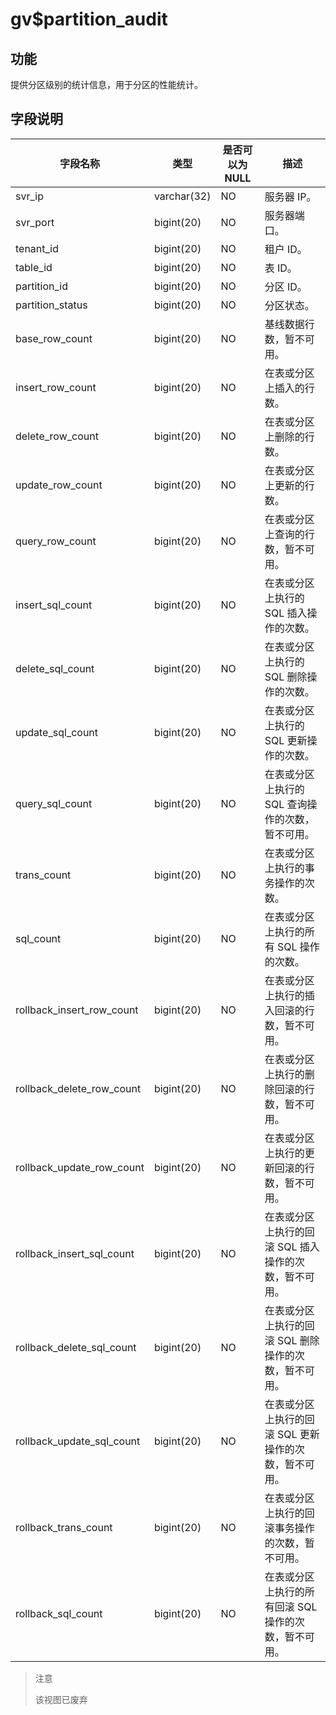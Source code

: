 gv$partition_audit
=======================================

功能
-----------

提供分区级别的统计信息，用于分区的性能统计。

字段说明
-------------

|         **字段名称**          |   **类型**    | **是否可以为 NULL** |            **描述**             |
|---------------------------|-------------|----------------|-------------------------------|
| svr_ip                    | varchar(32) | NO             | 服务器 IP。                       |
| svr_port                  | bigint(20)  | NO             | 服务器端口。                        |
| tenant_id                 | bigint(20)  | NO             | 租户 ID。                        |
| table_id                  | bigint(20)  | NO             | 表 ID。                         |
| partition_id              | bigint(20)  | NO             | 分区 ID。                        |
| partition_status          | bigint(20)  | NO             | 分区状态。                         |
| base_row_count            | bigint(20)  | NO             | 基线数据行数，暂不可用。                  |
| insert_row_count          | bigint(20)  | NO             | 在表或分区上插入的行数。                  |
| delete_row_count          | bigint(20)  | NO             | 在表或分区上删除的行数。                  |
| update_row_count          | bigint(20)  | NO             | 在表或分区上更新的行数。                  |
| query_row_count           | bigint(20)  | NO             | 在表或分区上查询的行数，暂不可用。             |
| insert_sql_count          | bigint(20)  | NO             | 在表或分区上执行的 SQL 插入操作的次数。        |
| delete_sql_count          | bigint(20)  | NO             | 在表或分区上执行的 SQL 删除操作的次数。        |
| update_sql_count          | bigint(20)  | NO             | 在表或分区上执行的 SQL 更新操作的次数。        |
| query_sql_count           | bigint(20)  | NO             | 在表或分区上执行的 SQL 查询操作的次数，暂不可用。   |
| trans_count               | bigint(20)  | NO             | 在表或分区上执行的事务操作的次数。             |
| sql_count                 | bigint(20)  | NO             | 在表或分区上执行的所有 SQL 操作的次数。        |
| rollback_insert_row_count | bigint(20)  | NO             | 在表或分区上执行的插入回滚的行数，暂不可用。        |
| rollback_delete_row_count | bigint(20)  | NO             | 在表或分区上执行的删除回滚的行数，暂不可用。        |
| rollback_update_row_count | bigint(20)  | NO             | 在表或分区上执行的更新回滚的行数，暂不可用。        |
| rollback_insert_sql_count | bigint(20)  | NO             | 在表或分区上执行的回滚 SQL 插入操作的次数，暂不可用。 |
| rollback_delete_sql_count | bigint(20)  | NO             | 在表或分区上执行的回滚 SQL 删除操作的次数，暂不可用。 |
| rollback_update_sql_count | bigint(20)  | NO             | 在表或分区上执行的回滚 SQL 更新操作的次数，暂不可用。 |
| rollback_trans_count      | bigint(20)  | NO             | 在表或分区上执行的回滚事务操作的次数，暂不可用。      |
| rollback_sql_count        | bigint(20)  | NO             | 在表或分区上执行的所有回滚 SQL 操作的次数，暂不可用。 |

> 注意
>
> 该视图已废弃
